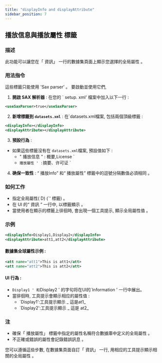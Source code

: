```yaml
---
title: "displayInfo and displayAttribute"
sidebar_position: 7
---
```

## 播放信息與播放屬性 標籤

### 描述
此功能可以讓您在「 資訊」 一行的數據集頁面上顯示您選擇的全局屬性 。

### 用法指令
這些標籤只能使用 'Sax parser' 。 要啟動並使用它們,

1.  **開啟 SAX 解析器** :
在您的 ` setup. xml' 檔案中加入以下一行 :
   ```xml
   <useSaxParser>true</useSaxParser>
   ```

2.  **新增標籤到 `datasets.xml`** :
在`datasets.xml檔案, 包括兩個頂級標籤 :
   ```xml
   <displayInfo></displayInfo>
   <displayAttribute></displayAttribute>
   ```

3.  **預設行為** :
   - 如果這些標籤沒有在 `datasets.xml`檔案, 預設值如下 :
     - " 播放信息 " : 概要,License `
     - `播放屬性 ' :`摘要、许可证 `

4.  **确保一致性** :
“ 播放Info” 和“ 播放屬性” 標籤中的逗號分隔數值必須相同 。

### 如何工作
- 指定全局屬性( D) (`<addAttributes>' 標籤) 。
- 在 UI 的“ 資訊 ” 一行中, 以標籤顯示 。
- 當使用者在顯示的標籤上徘徊時, 會出現一個工具提示, 顯示全局屬性值 。

### 示例
```xml
<displayInfo>Display1,Display2</displayInfo>
<displayAttribute>att1,att2</displayAttribute>
```

#### 數據集全球屬性示例 :
```xml
<att name="att1">This is att1</att>
<att name="att2">This is att2</att>
```

#### UI 行為 :
- `Display1 ' 和`Display2 ' 的字句将在UI的`Information ' 一行中展出。
- 當徘徊時, 工具提示會顯示相应的屬性值 :
  - `Display1':工具提示顯示 _ 這是at1_
  - `Display2':工具提示顯示 _ 這是 at2_

### 注
- 確保「 播放屬性」 標籤中指定的屬性名稱符合數據庫中定义的全局屬性 。
- 不正確或錯誤的屬性會記錄錯誤訊息 。

您可以遵循這些步數, 在數據集頁面自訂「 資訊」 一行, 用相应的工具提示顯示相關的全局屬性 。
